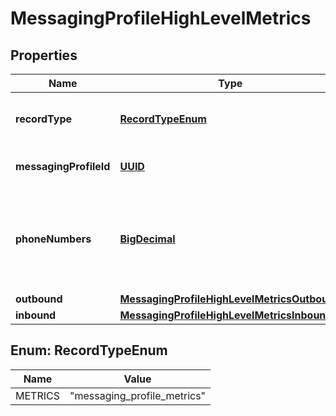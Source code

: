 # MessagingProfileHighLevelMetrics

## Properties
Name | Type | Description | Notes
------------ | ------------- | ------------- | -------------
**recordType** | [**RecordTypeEnum**](#RecordTypeEnum) | Identifies the type of the resource. |  [optional]
**messagingProfileId** | [**UUID**](UUID.md) | Identifies the type of resource. |  [optional]
**phoneNumbers** | [**BigDecimal**](BigDecimal.md) | The number of phone numbers associated with the messaging profile. |  [optional]
**outbound** | [**MessagingProfileHighLevelMetricsOutbound**](MessagingProfileHighLevelMetricsOutbound.md) |  |  [optional]
**inbound** | [**MessagingProfileHighLevelMetricsInbound**](MessagingProfileHighLevelMetricsInbound.md) |  |  [optional]

<a name="RecordTypeEnum"></a>
## Enum: RecordTypeEnum
Name | Value
---- | -----
METRICS | &quot;messaging_profile_metrics&quot;
